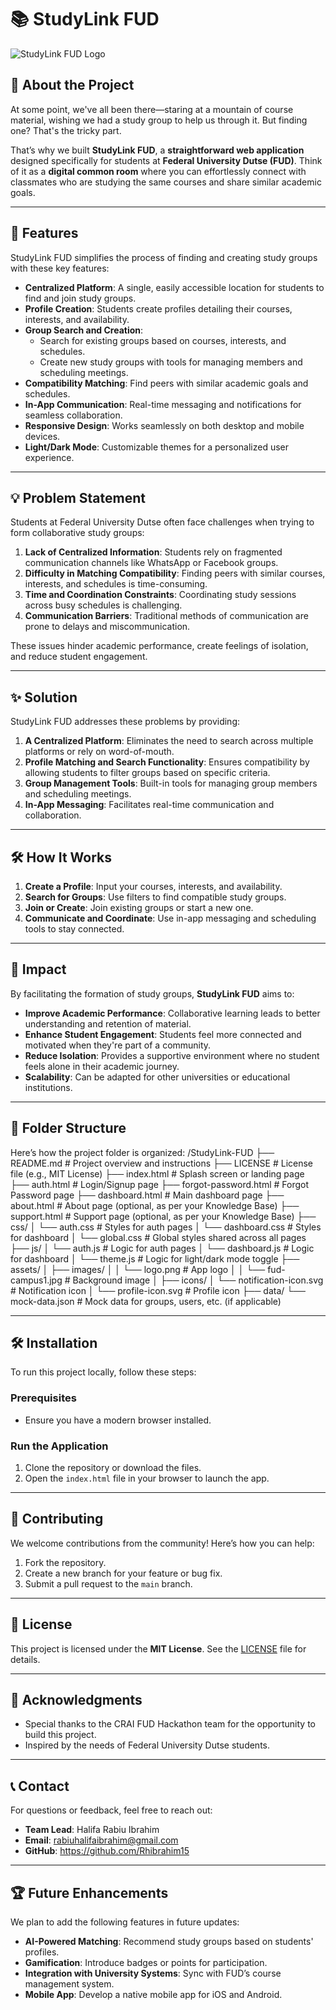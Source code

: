 # 📚 StudyLink FUD

![StudyLink FUD Logo](StudyLink-FUD-/studylink1.png)  


## 🌟 About the Project

At some point, we've all been there—staring at a mountain of course material, wishing we had a study group to help us through it. But finding one? That's the tricky part.  

That’s why we built **StudyLink FUD**, a **straightforward web application** designed specifically for students at **Federal University Dutse (FUD)**. Think of it as a **digital common room** where you can effortlessly connect with classmates who are studying the same courses and share similar academic goals.

---

## 🚀 Features

StudyLink FUD simplifies the process of finding and creating study groups with these key features:

- **Centralized Platform**: A single, easily accessible location for students to find and join study groups.
- **Profile Creation**: Students create profiles detailing their courses, interests, and availability.
- **Group Search and Creation**:
  - Search for existing groups based on courses, interests, and schedules.
  - Create new study groups with tools for managing members and scheduling meetings.
- **Compatibility Matching**: Find peers with similar academic goals and schedules.
- **In-App Communication**: Real-time messaging and notifications for seamless collaboration.
- **Responsive Design**: Works seamlessly on both desktop and mobile devices.
- **Light/Dark Mode**: Customizable themes for a personalized user experience.

---

## 💡 Problem Statement

Students at Federal University Dutse often face challenges when trying to form collaborative study groups:

1. **Lack of Centralized Information**: Students rely on fragmented communication channels like WhatsApp or Facebook groups.
2. **Difficulty in Matching Compatibility**: Finding peers with similar courses, interests, and schedules is time-consuming.
3. **Time and Coordination Constraints**: Coordinating study sessions across busy schedules is challenging.
4. **Communication Barriers**: Traditional methods of communication are prone to delays and miscommunication.

These issues hinder academic performance, create feelings of isolation, and reduce student engagement.

---

## ✨ Solution

StudyLink FUD addresses these problems by providing:

1. **A Centralized Platform**: Eliminates the need to search across multiple platforms or rely on word-of-mouth.
2. **Profile Matching and Search Functionality**: Ensures compatibility by allowing students to filter groups based on specific criteria.
3. **Group Management Tools**: Built-in tools for managing group members and scheduling meetings.
4. **In-App Messaging**: Facilitates real-time communication and collaboration.

---

## 🛠️ How It Works

1. **Create a Profile**: Input your courses, interests, and availability.
2. **Search for Groups**: Use filters to find compatible study groups.
3. **Join or Create**: Join existing groups or start a new one.
4. **Communicate and Coordinate**: Use in-app messaging and scheduling tools to stay connected.

---

## 🎯 Impact

By facilitating the formation of study groups, **StudyLink FUD** aims to:

- **Improve Academic Performance**: Collaborative learning leads to better understanding and retention of material.
- **Enhance Student Engagement**: Students feel more connected and motivated when they're part of a community.
- **Reduce Isolation**: Provides a supportive environment where no student feels alone in their academic journey.
- **Scalability**: Can be adapted for other universities or educational institutions.

---

## 📂 Folder Structure

Here’s how the project folder is organized:
/StudyLink-FUD
  ├── README.md           # Project overview and instructions
  ├── LICENSE             # License file (e.g., MIT License)
  ├── index.html          # Splash screen or landing page
  ├── auth.html           # Login/Signup page
  ├── forgot-password.html # Forgot Password page
  ├── dashboard.html      # Main dashboard page
  ├── about.html          # About page (optional, as per your Knowledge Base)
  ├── support.html        # Support page (optional, as per your Knowledge Base)
  ├── css/
  │     └── auth.css      # Styles for auth pages
  │     └── dashboard.css # Styles for dashboard
  │     └── global.css    # Global styles shared across all pages
  ├── js/
  │     └── auth.js       # Logic for auth pages
  │     └── dashboard.js  # Logic for dashboard
  │     └── theme.js      # Logic for light/dark mode toggle
  ├── assets/
  │     ├── images/
  │     │      └── logo.png      # App logo
  │     │      └── fud-campus1.jpg # Background image
  │     ├── icons/
  │            └── notification-icon.svg # Notification icon
  │            └── profile-icon.svg      # Profile icon
  ├── data/
        └── mock-data.json # Mock data for groups, users, etc. (if applicable)

        
---

## 🛠️ Installation

To run this project locally, follow these steps:

### Prerequisites
- Ensure you have a modern browser installed.

### Run the Application
1. Clone the repository or download the files.
2. Open the `index.html` file in your browser to launch the app.

---

## 🤝 Contributing

We welcome contributions from the community! Here’s how you can help:

1. Fork the repository.
2. Create a new branch for your feature or bug fix.
3. Submit a pull request to the `main` branch.

---

## 📜 License

This project is licensed under the **MIT License**. See the [LICENSE](LICENSE) file for details.

---

## 🙌 Acknowledgments

- Special thanks to the CRAI FUD Hackathon team for the opportunity to build this project.
- Inspired by the needs of Federal University Dutse students.

---

## 📞 Contact

For questions or feedback, feel free to reach out:

- **Team Lead**: Halifa Rabiu Ibrahim  
- **Email**: rabiuhalifaibrahim@gmail.com 
- **GitHub**: https://github.com/Rhibrahim15

---

## 🏆 Future Enhancements

We plan to add the following features in future updates:

- **AI-Powered Matching**: Recommend study groups based on students' profiles.
- **Gamification**: Introduce badges or points for participation.
- **Integration with University Systems**: Sync with FUD’s course management system.
- **Mobile App**: Develop a native mobile app for iOS and Android.
